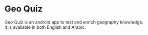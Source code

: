 # Geo Quiz
Geo Quiz is an android app to test and enrich geography knowledge.<br/>
It is avaliable in both English and Arabic.
